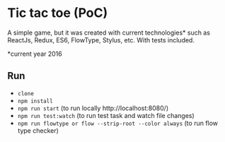 # Tic tac toe (PoC)

A simple game, but it was created with current technologies\* such as ReactJs, Redux, ES6, FlowType, Stylus, etc. With tests included.

*current year 2016

## Run
* `clone`
* `npm install`
* `npm run start` (to run locally http://localhost:8080/)
* `npm run test:watch` (to run test task and watch file changes)
* `npm run flowtype or flow --strip-root --color always` (to run flow type checker)